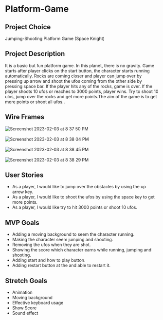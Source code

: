 # Platform-Game
## Project Choice
Jumping-Shooting Platform Game (Space Knight)

## Project Description
It is a basic but fun platform game. In this planet, there is no gravity. Game starts after player clicks on the start button, the character starts running automatically. Rocks are coming closer and player can jump over by pressing up arrow and shoot the ufos coming from the other side by pressing space bar. If the player hits any of the rocks, game is over. If the player shoots 10 ufos or reaches to 3000 points, player wins. Try to shoot 10 ulos, jump over the rocks and get more points.The aim of the game is to get more points or shoot all ufos..

## Wire Frames

![Screenshot 2023-02-03 at 8 37 50 PM](https://user-images.githubusercontent.com/119981069/216740545-f93176ae-9b05-4b88-8913-f6b5c835d5ce.png)
</br></br>
![Screenshot 2023-02-03 at 8 38 04 PM](https://user-images.githubusercontent.com/119981069/216740551-b6dbb4b8-0fa1-4720-91c5-07b2f3b5db24.png)
</br></br>
![Screenshot 2023-02-03 at 8 38 45 PM](https://user-images.githubusercontent.com/119981069/216740709-accc9622-64df-4507-aab5-75c3d9f84c80.png)
</br></br>
![Screenshot 2023-02-03 at 8 38 29 PM](https://user-images.githubusercontent.com/119981069/216740674-61c4b4da-6eed-4b41-8907-037e31c3674a.png)
</br>


## User Stories
- As a player, I would like to jump over the obstacles by using the up arrow key.
- As a player, I would like to shoot the ufos by using the space key to get more points.
- As a player, I would like try to hit 3000 points or shoot 10 ufos.

## MVP Goals
- Adding a moving background to seem the character running.
- Making the character seem jumping and shooting.
- Removing the ufos when they are shot.
- Showing the score which character earns while running, jumping and shooting.
- Adding start and how to play button.
- Adding restart button at the and able to restart it.

## Stretch Goals
- Animation
- Moving background
- Effective keyboard usage
- Show Score
- Sound effect
